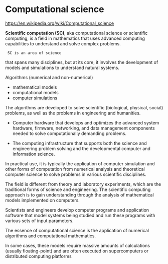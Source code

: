 # Computational science

https://en.wikipedia.org/wiki/Computational_science

**Scientific computation (SC)**, 
aka computational science or scientific computing, 
is a field in mathematics 
that uses advanced computing capabilities 
to understand and solve complex problems.

     SC is an area of science 
  that spans many disciplines, 
              but at its core, 
  it involves the development 
    of models and simulations 
to understand natural systems.

Algorithms (numerical and non-numerical)
- mathematical models
- computational models
- computer simulations

The algorithms are developed to solve scientific 
(biological, physical, social) problems, 
as well as the problems in engineering and humanities.

* Computer hardware that develops and optimizes the advanced system hardware, firmware, networking, and data management components needed to solve computationally demanding problems.

* The computing infrastructure that supports both the science and engineering problem solving and the developmental computer and information science.

In practical use, it is typically the application of computer simulation and other forms of computation from numerical analysis and theoretical computer science to solve problems in various scientific disciplines.

The field is different from theory and laboratory experiments, which are the traditional forms of science and engineering. The scientific computing approach is to gain understanding through the analysis of mathematical models implemented on computers. 

Scientists and engineers develop computer programs and application software that model systems being studied and run these programs with various sets of input parameters. 

The essence of computational science 
is the application of numerical algorithms 
and computational mathematics.

In some cases, these models require massive amounts of calculations 
(usually floating-point) and are often executed 
on supercomputers or distributed computing platforms
